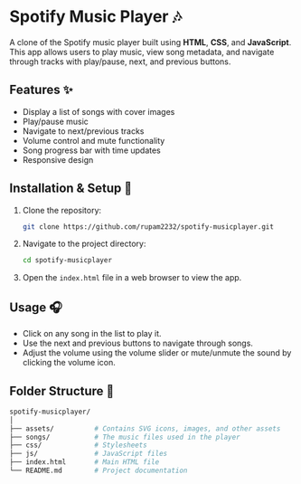 # Spotify Music Player 🎶

A clone of the Spotify music player built using **HTML**, **CSS**, and **JavaScript**. This app allows users to play music, view song metadata, and navigate through tracks with play/pause, next, and previous buttons.

## Features ✨
- Display a list of songs with cover images
- Play/pause music
- Navigate to next/previous tracks
- Volume control and mute functionality
- Song progress bar with time updates
- Responsive design

## Installation & Setup 🚀
1. Clone the repository:
   ```bash
   git clone https://github.com/rupam2232/spotify-musicplayer.git

2. Navigate to the project directory:
   ```bash
   cd spotify-musicplayer

3. Open the `index.html` file in a web browser to view the app.

## Usage 🎧
- Click on any song in the list to play it.
- Use the next and previous buttons to navigate through songs.
- Adjust the volume using the volume slider or mute/unmute the sound by clicking the volume icon.

## Folder Structure 📂
```bash
spotify-musicplayer/
│
├── assets/          # Contains SVG icons, images, and other assets
├── songs/           # The music files used in the player
├── css/             # Stylesheets
├── js/              # JavaScript files
├── index.html       # Main HTML file
└── README.md        # Project documentation
